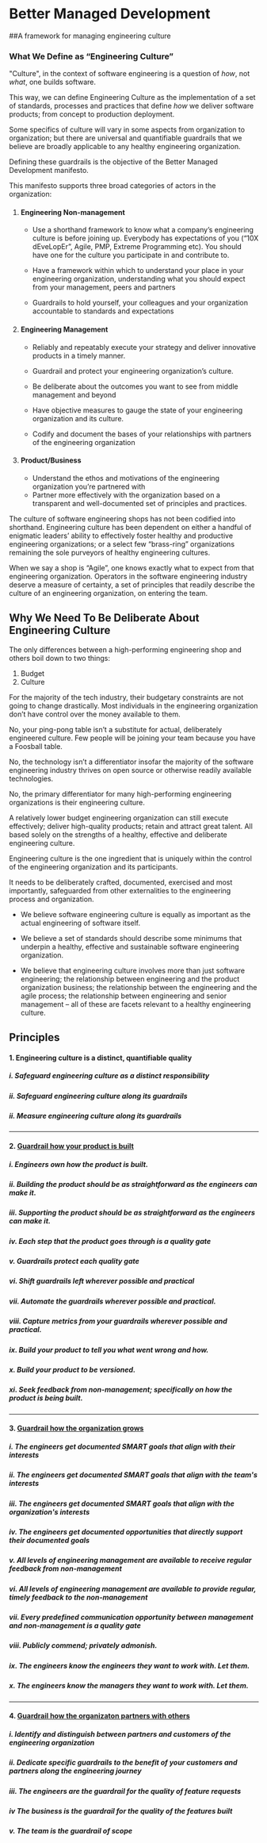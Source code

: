 Better Managed Development
===========================
##A framework for managing engineering culture
### What We Define as “Engineering Culture”

"Culture", in the context of software engineering is a question of _how_, not _what_, one builds software.

This way, we can define Engineering Culture as the implementation of a set of standards, processes and practices that define _how_ we deliver software products; from concept to production deployment. 

Some specifics of culture will vary in some aspects from organization to organization; but there are universal and quantifiable guardrails that we believe are broadly applicable to any healthy engineering organization. 

Defining these guardrails is the objective of the Better Managed Development manifesto. 

This manifesto supports three broad categories of actors in the organization:

1. #### Engineering Non-management
   - Use a shorthand framework to know what a company’s engineering culture is before joining up. Everybody has expectations of you (“10X dEveLopEr”, Agile, PMP, 	Extreme Programming etc). You should have one for the culture you participate in and contribute to. 	
 	
   - Have a framework within which to understand your place in your engineering organization, understanding what you should expect from your management, peers and 	partners
 	
   - Guardrails to hold yourself, your colleagues and your organization accountable to standards and 	expectations

2. #### Engineering Management
   - Reliably and repeatably execute your strategy and deliver innovative products in a timely 	manner.
 	
   - Guardrail and protect your engineering organization’s culture.
 	
   - Be deliberate about the outcomes you want to see from middle management and beyond
 	
   - Have objective measures to gauge the state of your engineering organization and its culture.
 	
   - Codify and document the bases 	of your relationships with partners of the engineering organization

3. #### Product/Business
   - Understand the ethos and 	motivations of the engineering organization you’re partnered with
   - Partner more effectively with the organization based on a transparent and well-documented set of principles and practices.

The culture of software engineering shops has not been codified into shorthand. Engineering culture has been dependent on either a handful of enigmatic leaders’ ability to effectively foster healthy and productive engineering organizations; or a select few “brass-ring” organizations remaining the sole purveyors of healthy engineering cultures. 

When we say a shop is “Agile”, one knows exactly what to expect from that engineering organization. Operators in the software engineering industry deserve a measure of certainty, a set of principles that readily describe the culture of an engineering organization, on entering the team.

##  Why We Need To Be Deliberate About Engineering Culture

The only differences between a high-performing engineering shop and others boil down to two things:
 1. Budget
 2. Culture

For the majority of the tech industry, their budgetary constraints are not going to change drastically. Most individuals in the engineering organization don’t have control over the money available to them.

No, your ping-pong table isn’t a substitute for actual, deliberately engineered culture. Few people will be joining your team because you have a Foosball table.

No, the technology isn’t a differentiator insofar the majority of the software engineering industry thrives on open source or otherwise readily available technologies.

No, the primary differentiator for many high-performing engineering organizations is their engineering culture.

A relatively lower budget engineering organization can still execute effectively; deliver high-quality products; retain and attract great talent. All based solely on the strengths of a healthy, effective and deliberate engineering culture.

Engineering culture is the one ingredient that is uniquely within the control of the engineering organization and its participants. 

It needs to be deliberately crafted, documented, exercised and most importantly, safeguarded from other externalities to the engineering process and organization.

- We believe software engineering culture is equally as important as the actual engineering of software itself. 	
 	
- We believe a set of standards should describe some minimums that underpin a healthy, effective and sustainable software engineering organization.
 	
- We believe that engineering culture involves more than just software engineering; the relationship between engineering and the product organization business; the relationship between the engineering and the agile process; the relationship between engineering and senior management – all of these are facets relevant to a healthy engineering culture.

## Principles
#### 1. Engineering culture is a distinct, quantifiable quality
 ##### i. Safeguard engineering culture as a distinct responsibility
 ##### ii. Safeguard engineering culture along its guardrails
 ##### ii. Measure engineering culture along its guardrails
 ****
#### 2. [Guardrail how your product is built](build.md)
 ##### i. Engineers own how the product is built.
 ##### ii. Building the product should be as straightforward as the engineers can make it.
 ##### iii. Supporting the product should be as straightforward as the engineers can make it. 
 ##### iv. Each step that the product goes through is a quality gate
 ##### v. Guardrails protect each quality gate
 ##### vi. Shift guardrails left wherever possible and practical
 ##### vii. Automate the guardrails wherever possible and practical.
 ##### viii. Capture metrics from your guardrails wherever possible and practical.
 ##### ix. Build your product to tell you what went wrong and how.
 ##### x. Build your product to be versioned.
 ##### xi. Seek feedback from non-management; specifically on how the product is being built.
   
   ***
#### 3. [Guardrail how the organization grows](grow.md)
 ##### i. The engineers get documented SMART goals that align with their interests
 ##### ii. The engineers get documented SMART goals that align with the team's interests
 ##### iii. The engineers get documented SMART goals that align with the organization's interests
 ##### iv. The engineers get documented opportunities that directly support their documented goals
 ##### v. All levels of engineering management are available to receive regular feedback from non-management
 ##### vi. All levels of engineering management are available to provide regular, timely feedback to the non-management
 ##### vii. Every predefined communication opportunity between management and non-management is a quality gate
 ##### viii. Publicly commend; privately admonish.
 ##### ix. The engineers know the engineers they want to work with. Let them.
 ##### x. The engineers know the managers they want to work with. Let them.
   ***
#### 4. [Guardrail how the organizaton partners with others](partner.md)
 ##### i. Identify and distinguish between partners and customers of the engineering organization
 ##### ii. Dedicate specific guardrails to the benefit of your customers and partners along the engineering journey
 ##### iii. The engineers are the guardrail for the quality of feature requests
 ##### iv The business is the guardrail for the quality of the features built
 ##### v. The team is the guardrail of scope

